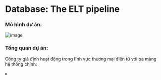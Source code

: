 <H1>Database: The ELT pipeline </H1>

<H3>Mô hình dự án: </H3>
<img alt="image" src="https://github.com/user-attachments/assets/3b3841c6-1406-4b76-8562-7c0ff22f4dad" />
<H3>Tổng quan dự án: </H3>
<p>Công ty giả định hoạt động trong lĩnh vực thương mại điện tử với ba mảng hệ thống chính:</p>
<li>
  
</li>
